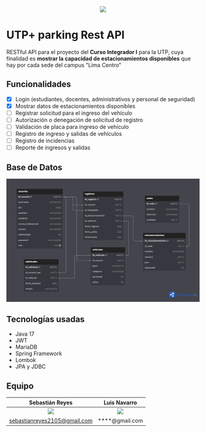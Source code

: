 <p align="center">
    <img width="500" src="https://github.com/sebastian-reyes/utp-parking-api/blob/master/assets/logo.png">
</p>

# UTP+ parking Rest API

RESTful API para el proyecto del **Curso Integrador I** para la UTP, cuya finalidad es **mostrar la capacidad de
estacionamientos disponibles** que hay por cada sede del campus "Lima Centro"

## Funcionalidades

- [x] Login (estudiantes, docentes, administrativos y personal de seguridad)
- [x] Mostrar datos de estacionamientos disponibles
- [ ] Registrar solicitud para el ingreso del vehículo
- [ ] Autorización o denegación de solicitud de registro
- [ ] Validación de placa para ingreso de vehículo
- [ ] Registro de ingreso y salidas de vehículos
- [ ] Registro de incidencias
- [ ] Reporte de ingresos y salidas

## Base de Datos

![imagebd](https://github.com/sebastian-reyes/utp-parking-api/blob/master/assets/parking-utp-db.png)

## Tecnologías usadas

- Java 17
- JWT
- MariaDB
- Spring Framework
- Lombok
- JPA y JDBC

## Equipo

|                                                                                      **Sebastián Reyes**                                                                                       |                                                                                    **Luis Navarro**                                                                                    |
|:----------------------------------------------------------------------------------------------------------------------------------------------------------------------------------------------:|:--------------------------------------------------------------------------------------------------------------------------------------------------------------------------------------:|
| <a href="https://github.com/sebastian-reyes" target="_blank"><img src="https://avatars.githubusercontent.com/u/71537939?s=460&u=c3f1def28f8860e833ae8352815eeef97acd4f7a&v=4" width="200"></a> | <a href="https://github.com/lenc26" target="_blank"><img src="https://avatars.githubusercontent.com/u/167942486?s=400&u=c80282b034590a0fc0eeb51983ceaa0429dbdcd9&v=4" width="200"></a> |
|                                                                                  sebastianreyes2105@gmail.com                                                                                  |                                                                                     ****@gmail.com                                                                                     |